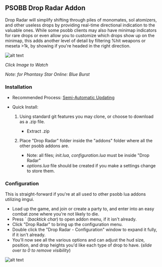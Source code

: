 ## PSOBB Drop Radar Addon

Drop Radar will simplify shifting through piles of monomates, sol atomizers, and other useless drops by providing real-time directional indication to the valuable ones. While some psobb clients may also have minimap indicators for rare drops or even allow you to customize which drops show up on the minimap, this adds another level of detail by filtering %hit weapons or meseta >1k, by showing if you're headed in the right direction.

![alt text](./img/RadarDemo1.gif)

_Click Image to Watch_

_Note: for Phantasy Star Online: Blue Burst_

### Installation
* Recommended Process: [Semi-Automatic Updating](./docs/Semi-Automatic_Updating.md)

* Quick Install:
    1. Using standard git features you may clone, or choose to download as a .zip file.
        * Extract .zip

    2. Place "Drop Radar" folder inside the "addons" folder where all the other psobb addons are.
        * Note: all files; *init.lua*, *configuration.lua* must be inside "Drop Radar"
        * *options.lua* file should be created if you make a settings change to store them.




### Configuration
This is straight-forward if you're at all used to other psobb lua addons utilizing imgui.
- Load up the game, and join or create a party to, and enter into an easy combat zone where you're not likely to die.
- Press ` (*backtick char*) to open addon menu, if it isn't already.
- Click "Drop Radar" to bring up the configuration menu.
- Double click the "Drop Radar - Configuration" window to expand it fully, if it isn't already.
- You'll now see all the various options and can adjust the hud size, position, and drop heights you'd like each type of drop to have. (*slide over to 0 to remove visibility*)

![alt text](./img/SettingsMenu3.gif)

